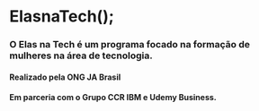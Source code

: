 # ElasnaTech();

### O Elas na Tech é um programa focado na formação de mulheres na área de tecnologia. 

#### Realizado pela ONG  JA Brasil
#### Em parceria com o Grupo CCR IBM e Udemy Business.
